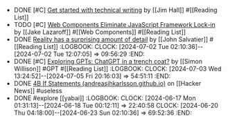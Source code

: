 - DONE [#C] [Get started with technical writing](https://opensource.net/get-started-with-technical-writing/) by [[Jim Hall]] #[[Reading List]]
- TODO [#C] [Web Components Eliminate JavaScript Framework Lock-in](https://jakelazaroff.com/words/web-components-eliminate-javascript-framework-lock-in/) by [[Jake Lazaroff]] #[[Web Components]] #[[Reading List]]
- DONE [Reality has a surprising amount of detail](http://johnsalvatier.org/blog/2017/reality-has-a-surprising-amount-of-detail) by [[John Salvatier]] #[[Reading List]]
  :LOGBOOK:
  CLOCK: [2024-07-02 Tue 02:10:36]--[2024-07-02 Tue 12:07:05] =>  09:56:29
  :END:
- DONE [#C] [Exploring GPTs: ChatGPT in a trench coat?](https://simonwillison.net/2023/Nov/15/gpts/) by [[Simon Willison]] #GPT #[[Reading List]]
  :LOGBOOK:
  CLOCK: [2024-07-03 Wed 13:24:52]--[2024-07-05 Fri 20:16:03] =>  54:51:11
  :END:
- DONE [4B If Statements (andreasjhkarlsson.github.io)](https://news.ycombinator.com/item?id=38790597) on [[Hacker News]] #useless
- DONE #explore [[yabai]]
  :LOGBOOK:
  CLOCK: [2024-06-17 Mon 01:31:13]--[2024-06-18 Tue 00:12:11] =>  22:40:58
  CLOCK: [2024-06-20 Thu 04:18:00]--[2024-06-23 Sun 02:10:36] =>  69:52:36
  :END: